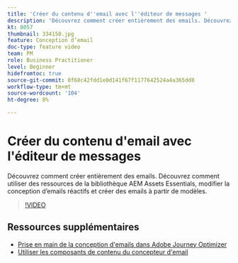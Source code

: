 ```yaml
---
title: 'Créer du contenu d''email avec l''éditeur de messages '
description: 'Découvrez comment créer entièrement des emails. Découvrez comment utiliser des ressources de la bibliothèque AEM Assets Essentials, modifier la conception d’emails réactifs et créer des emails à partir de modèles. '
kt: 8057
thumbnail: 334150.jpg
feature: Conception d’email
doc-type: feature video
team: PM
role: Business Practitioner
level: Beginner
hidefromtoc: true
source-git-commit: 0f68c42fdd1e0d141f67f1177642524a4a365dd8
workflow-type: tm+mt
source-wordcount: '104'
ht-degree: 8%

---
```



# Créer du contenu d&#39;email avec l&#39;éditeur de messages

Découvrez comment créer entièrement des emails. Découvrez comment utiliser des ressources de la bibliothèque AEM Assets Essentials, modifier la conception d’emails réactifs et créer des emails à partir de modèles.

>[!VIDEO](https://video.tv.adobe.com/v/334150?quality=12)

## Ressources supplémentaires

* [Prise en main de la conception d&#39;emails dans Adobe Journey Optimizer](https://experienceleague.adobe.com/docs/journey-optimizer/using/create-messages/email-designer/design-emails.html)
* [Utiliser les composants de contenu du concepteur d&#39;email](https://experienceleague.adobe.com/docs/journey-optimizer/using/create-messages/email-designer/design-emails.html)
